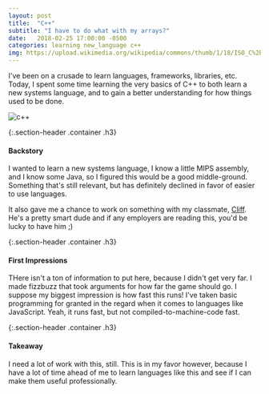 ```yaml
---
layout: post
title:  "C++"
subtitle: "I have to do what with my arrays?"
date:   2018-02-25 17:00:00 -0500
categories: learning new_language c++
img: https://upload.wikimedia.org/wikipedia/commons/thumb/1/18/ISO_C%2B%2B_Logo.svg/1200px-ISO_C%2B%2B_Logo.svg.png
---
```


I've been on a crusade to learn languages, frameworks, libraries, etc. Today, I spent some time learning the very basics of C++ to both learn a new systems language, and to gain a better understanding for how things used to be done.


<span class="page-img container">![c++]({{page.img}})</span>

{:.section-header .container .h3}
#### Backstory

I wanted to learn a new systems language, I know a little MIPS assembly, and I know some Java, so I figured this would be a good middle-ground. Something that's still relevant, but has definitely declined in favor of easier to use languages.

It also gave me a chance to work on something with my classmate, [Cliff](https://www.linkedin.com/in/clifford-patterson2/). He's a pretty smart dude and if any employers are reading this, you'd be lucky to have him ;)

{:.section-header .container .h3}
#### First Impressions
THere isn't a ton of information to put here, because I didn't get very far. I made fizzbuzz that took arguments for how far the game should go. I suppose my biggest impression is how fast this runs! I've taken basic programming for granted in the regard when it comes to languages like JavaScript. Yeah, it runs fast, but not compiled-to-machine-code fast.

{:.section-header .container .h3}
#### Takeaway

I need a lot of work with this, still. This is in my favor however, because I have a lot of time ahead of me to learn languages like this and see if I can make them useful professionally. 
